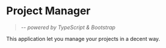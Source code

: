 # Project Manager

> *-- powered by TypeScript & Bootstrap*

This application let you manage your projects in a decent way.
